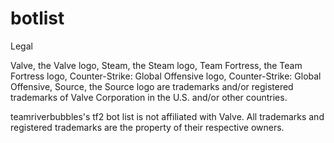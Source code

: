 # botlist
 
Legal

Valve, the Valve logo, Steam, the Steam logo, Team Fortress, the Team Fortress logo, Counter-Strike: Global Offensive logo, Counter-Strike: Global Offensive, Source, the Source logo are trademarks and/or registered trademarks of Valve Corporation in the U.S. and/or other countries.

teamriverbubbles's tf2 bot list is not affiliated with Valve. All trademarks and registered trademarks are the property of their respective owners.
